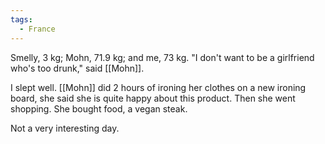 ```yaml
---
tags:
  - France
---
```


Smelly, 3 kg; Mohn, 71.9 kg; and me, 73 kg.
"I don't want to be a girlfriend who's too drunk," said [[Mohn]].

I slept well. [[Mohn]] did 2 hours of ironing her clothes on a new ironing board, she said she is quite happy about this product. Then she went shopping. She bought food, a vegan steak. 

Not a very interesting day.
